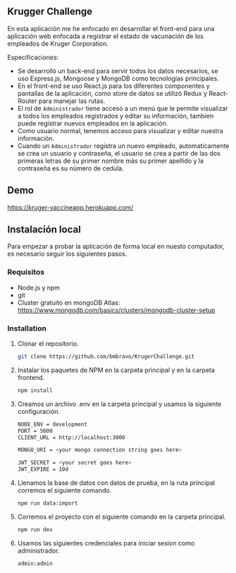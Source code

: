 ## Krugger Challenge

En esta aplicación me he enfocado en desarrollar el front-end para una aplicación web enfocada a registrar el estado de vacunación de los empleados de Kruger Corporation.

Especificaciones:

- Se desarrolló un back-end para servir todos los datos necesarios, se uso Express.js, Mongoose y MongoDB como tecnologías principales.
- En el front-end se uso React.js para los diferentes componentes y pantallas de la aplicación, como store de datos se utilizó Redux y React-Router para manejar las rutas.
- El rol de `Administrador` tiene acceso a un menú que le permite visualizar a todos los empleados registrados y editar su información, tambien puede registrar nuevos empleados en la aplicación.
- Como usuario normal, tenemos acceso para visualizar y editar nuestra información.
- Cuando un `Administrador` registra un nuevo empleado, automaticamente se crea un usuario y contraseña, el usuario se crea a partir de las dos primeras letras de su primer nombre más su primer apellido y la contraseña es su número de cedula.

## Demo

https://kruger-vaccineapp.herokuapp.com/

## Instalación local

Para empezar a probar la aplicación de forma local en nuesto computador, es necesario seguir los siguientes pasos.

### Requisitos

- Node.js y npm
- git
- Cluster gratuito en mongoDB Atlas: https://www.mongodb.com/basics/clusters/mongodb-cluster-setup

### Installation

1. Clonar el repositorio.
   ```sh
   git clone https://github.com/bmbravo/KrugerChallenge.git
   ```
2. Instalar los paquetes de NPM en la carpeta principal y en la carpeta frontend.
   ```sh
   npm install
   ```
3. Creamos un archivo .env en la carpeta principal y usamos la siguiente configuración.

   ```sh
   NODE_ENV = development
   PORT = 5000
   CLIENT_URL = http://localhost:3000

   MONGO_URI = <your mongo connection string goes here>

   JWT_SECRET = <your secret goes here>
   JWT_EXPIRE = 10d
   ```

4. Llenamos la base de datos con datos de prueba, en la ruta principal corremos el siguiente comando.
   ```sh
   npm run data:import
   ```
5. Corremos el proyecto con el siguiente comando en la carpeta principal.
   ```sh
   npm run dev
   ```
6. Usamos las siguientes credenciales para iniciar sesion como administrador.
   ```sh
   admin:admin
   ```
